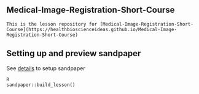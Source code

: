 ## Medical-Image-Registration-Short-Course

    This is the lesson repository for [Medical-Image-Registration-Short-Course](https://healthbioscienceideas.github.io/Medical-Image-Registration-Short-Course)

## Setting up and preview sandpaper 
See [details](_setting_up) to setup sandpaper
```
R
sandpaper::build_lesson()
```

